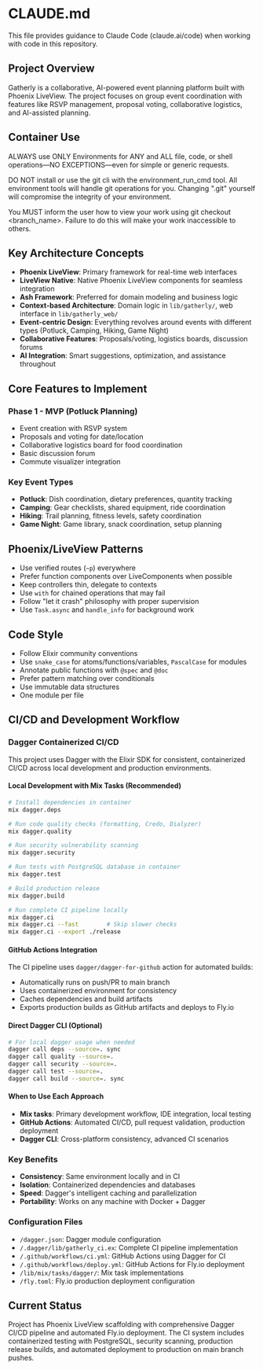 # CLAUDE.md

This file provides guidance to Claude Code (claude.ai/code) when working with code in this repository.

## Project Overview
Gatherly is a collaborative, AI-powered event planning platform built with Phoenix LiveView. The project focuses on group event coordination with features like RSVP management, proposal voting, collaborative logistics, and AI-assisted planning.

## Container Use
ALWAYS use ONLY Environments for ANY and ALL file, code, or shell operations—NO EXCEPTIONS—even for simple or generic requests.

DO NOT install or use the git cli with the environment_run_cmd tool. All environment tools will handle git operations for you. Changing ".git" yourself will compromise the integrity of your environment.

You MUST inform the user how to view your work using git checkout <branch_name>. Failure to do this will make your work inaccessible to others.
## Key Architecture Concepts
- **Phoenix LiveView**: Primary framework for real-time web interfaces
- **LiveView Native**: Native Phoenix LiveView components for seamless integration
- **Ash Framework**: Preferred for domain modeling and business logic
- **Context-based Architecture**: Domain logic in `lib/gatherly/`, web interface in `lib/gatherly_web/`
- **Event-centric Design**: Everything revolves around events with different types (Potluck, Camping, Hiking, Game Night)
- **Collaborative Features**: Proposals/voting, logistics boards, discussion forums
- **AI Integration**: Smart suggestions, optimization, and assistance throughout


## Core Features to Implement

### Phase 1 - MVP (Potluck Planning)
- Event creation with RSVP system
- Proposals and voting for date/location
- Collaborative logistics board for food coordination
- Basic discussion forum
- Commute visualizer integration

### Key Event Types
- **Potluck**: Dish coordination, dietary preferences, quantity tracking
- **Camping**: Gear checklists, shared equipment, ride coordination
- **Hiking**: Trail planning, fitness levels, safety coordination
- **Game Night**: Game library, snack coordination, setup planning

## Phoenix/LiveView Patterns
- Use verified routes (`~p`) everywhere
- Prefer function components over LiveComponents when possible
- Keep controllers thin, delegate to contexts
- Use `with` for chained operations that may fail
- Follow "let it crash" philosophy with proper supervision
- Use `Task.async` and `handle_info` for background work

## Code Style
- Follow Elixir community conventions
- Use `snake_case` for atoms/functions/variables, `PascalCase` for modules
- Annotate public functions with `@spec` and `@doc`
- Prefer pattern matching over conditionals
- Use immutable data structures
- One module per file

## CI/CD and Development Workflow

### Dagger Containerized CI/CD
This project uses Dagger with the Elixir SDK for consistent, containerized CI/CD across local development and production environments.

#### Local Development with Mix Tasks (Recommended)
```bash
# Install dependencies in container
mix dagger.deps

# Run code quality checks (formatting, Credo, Dialyzer)
mix dagger.quality

# Run security vulnerability scanning
mix dagger.security

# Run tests with PostgreSQL database in container
mix dagger.test

# Build production release
mix dagger.build

# Run complete CI pipeline locally
mix dagger.ci
mix dagger.ci --fast        # Skip slower checks
mix dagger.ci --export ./release
```

#### GitHub Actions Integration
The CI pipeline uses `dagger/dagger-for-github` action for automated builds:
- Automatically runs on push/PR to main branch
- Uses containerized environment for consistency
- Caches dependencies and build artifacts
- Exports production builds as GitHub artifacts and deploys to Fly.io

#### Direct Dagger CLI (Optional)
```bash
# For local dagger usage when needed
dagger call deps --source=. sync
dagger call quality --source=.
dagger call security --source=.
dagger call test --source=.
dagger call build --source=. sync
```

#### When to Use Each Approach
- **Mix tasks**: Primary development workflow, IDE integration, local testing
- **GitHub Actions**: Automated CI/CD, pull request validation, production deployment
- **Dagger CLI**: Cross-platform consistency, advanced CI scenarios

### Key Benefits
- **Consistency**: Same environment locally and in CI
- **Isolation**: Containerized dependencies and databases
- **Speed**: Dagger's intelligent caching and parallelization
- **Portability**: Works on any machine with Docker + Dagger

### Configuration Files
- `/dagger.json`: Dagger module configuration
- `/.dagger/lib/gatherly_ci.ex`: Complete CI pipeline implementation
- `/.github/workflows/ci.yml`: GitHub Actions using Dagger for CI
- `/.github/workflows/deploy.yml`: GitHub Actions for Fly.io deployment
- `/lib/mix/tasks/dagger/`: Mix task implementations
- `/fly.toml`: Fly.io production deployment configuration

## Current Status
Project has Phoenix LiveView scaffolding with comprehensive Dagger CI/CD pipeline and automated Fly.io deployment. The CI system includes containerized testing with PostgreSQL, security scanning, production release builds, and automated deployment to production on main branch pushes.
